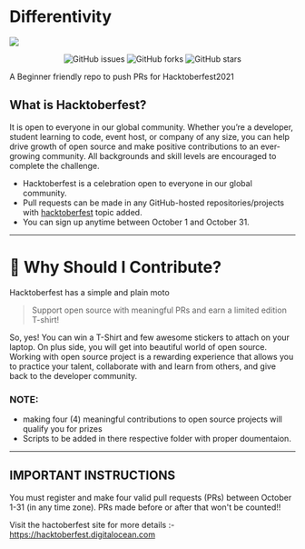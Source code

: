 # Differentivity

<img align="center" src="https://raw.githubusercontent.com/v1nc1d4/Hacktoberfest2021/13a80865f1457d356c53c33a65b8fa1c5bd6e5f6/img/logo.svg">

<p align="center">
   <img alt="GitHub issues" src="https://img.shields.io/github/issues/OyePradumya/Differentivity"></a>
   <img alt="GitHub forks" src="https://img.shields.io/github/forks/OyePradumya/Differentivity"></a>
   <img alt="GitHub stars" src="https://img.shields.io/github/stars/OyePradumya/Differentivity"></a>
</p>

A Beginner friendly repo to push PRs for Hacktoberfest2021

## What is Hacktoberfest?

It is open to everyone in our global community. Whether you’re a developer, student learning to code, event host, or company of any size, you can help drive growth of open source and make positive contributions to an ever-growing community. All backgrounds and skill levels are encouraged to complete the challenge.

- Hacktoberfest is a celebration open to everyone in our global community.
- Pull requests can be made in any GitHub-hosted repositories/projects with [hacktoberfest](https://github.com/search?q=hacktoberfest) topic added.
- You can sign up anytime between October 1 and October 31.
***
# 👕 Why Should I Contribute?
Hacktoberfest has a simple and plain moto
> Support open source with meaningful PRs and earn a limited edition T-shirt!

So, yes! You can win a T-Shirt and few awesome stickers to attach on your laptop. On plus side, you will get into beautiful world of open source.<br>
Working with open source project is a rewarding experience that allows you to practice your talent, collaborate with and learn from others, and give back to the developer community. 
### NOTE:
* making four (4) meaningful contributions to open source projects will qualify you for prizes
* Scripts to be added in there respective folder with proper doumentaion.

***

## IMPORTANT INSTRUCTIONS
You must register and make four valid pull requests (PRs) between October 1-31 (in any time zone). PRs made before or after that won't be counted!!

Visit the hactoberfest site for more details :- https://hacktoberfest.digitalocean.com



